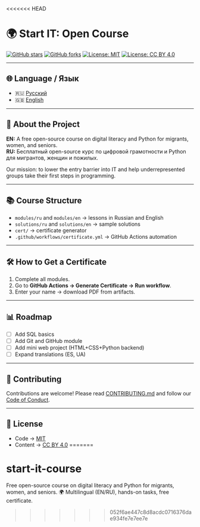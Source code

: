 <<<<<<< HEAD
# 🌍 Start IT: Open Course

[![GitHub stars](https://img.shields.io/github/stars/USERNAME/start-it-course?style=social)](https://github.com/USERNAME/start-it-course/stargazers)
[![GitHub forks](https://img.shields.io/github/forks/USERNAME/start-it-course?style=social)](https://github.com/USERNAME/start-it-course/network/members)
[![License: MIT](https://img.shields.io/badge/License-MIT-green.svg)](./LICENSE)
[![License: CC BY 4.0](https://img.shields.io/badge/License-CC--BY--4.0-blue.svg)](./LICENSE-CC-BY-4.0)

---

## 🌐 Language / Язык
- 🇷🇺 [Русский](./modules/ru/0-welcome.md)  
- 🇬🇧 [English](./modules/en/0-welcome.md)

---

## 📖 About the Project
**EN:** A free open-source course on digital literacy and Python for migrants, women, and seniors.  
**RU:** Бесплатный open-source курс по цифровой грамотности и Python для мигрантов, женщин и пожилых.

Our mission: to lower the entry barrier into IT and help underrepresented groups take their first steps in programming.

---

## 📚 Course Structure
- `modules/ru` and `modules/en` → lessons in Russian and English  
- `solutions/ru` and `solutions/en` → sample solutions  
- `cert/` → certificate generator  
- `.github/workflows/certificate.yml` → GitHub Actions automation  

---

## 🛠 How to Get a Certificate
1. Complete all modules.  
2. Go to **GitHub Actions → Generate Certificate → Run workflow**.  
3. Enter your name → download PDF from artifacts.  

---

## 📊 Roadmap
- [ ] Add SQL basics  
- [ ] Add Git and GitHub module  
- [ ] Add mini web project (HTML+CSS+Python backend)  
- [ ] Expand translations (ES, UA)  

---

## 🤝 Contributing
Contributions are welcome! Please read [CONTRIBUTING.md](./CONTRIBUTING.md) and follow our [Code of Conduct](./CODE_OF_CONDUCT.md).  

---

## 📜 License
- Code → [MIT](./LICENSE)  
- Content → [CC BY 4.0](./LICENSE-CC-BY-4.0)
=======
# start-it-course
Free open-source course on digital literacy and Python for migrants, women, and seniors. 🌍 Multilingual (EN/RU), hands-on tasks, free certificate.
>>>>>>> 052f6ae447c8d8acdc0716376dae934fe7e7ee7e
